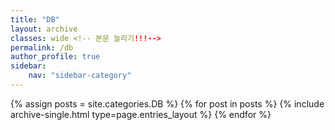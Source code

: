 ```yaml
---
title: "DB"
layout: archive
classes: wide <!-- 본문 늘리기!!!-->
permalink: /db
author_profile: true
sidebar:
    nav: "sidebar-category"
---
```



{% assign posts = site.categories.DB %}
{% for post in posts %} {% include archive-single.html type=page.entries_layout %} {% endfor %}